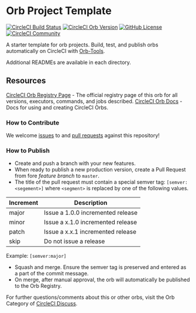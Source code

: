 # Orb Project Template

[![CircleCI Build Status](https://circleci.com/gh/isaac-s/circleci-orb-test.svg?style=shield "CircleCI Build Status")](https://circleci.com/gh/isaac-s/circleci-orb-test) [![CircleCI Orb Version](https://img.shields.io/badge/endpoint.svg?url=https://badges.circleci.io/orb/isaac-s/circleci-orb-test)](https://circleci.com/orbs/registry/orb/isaac-s/circleci-orb-test) [![GitHub License](https://img.shields.io/badge/license-MIT-lightgrey.svg)](https://raw.githubusercontent.com/isaac-s/circleci-orb-test/master/LICENSE) [![CircleCI Community](https://img.shields.io/badge/community-CircleCI%20Discuss-343434.svg)](https://discuss.circleci.com/c/ecosystem/orbs)



A starter template for orb projects. Build, test, and publish orbs automatically on CircleCI with [Orb-Tools](https://circleci.com/orbs/registry/orb/circleci/orb-tools).

Additional READMEs are available in each directory.



## Resources

[CircleCI Orb Registry Page](https://circleci.com/orbs/registry/orb/isaac-s/circleci-orb-test) - The official registry page of this orb for all versions, executors, commands, and jobs described.
[CircleCI Orb Docs](https://circleci.com/docs/2.0/orb-intro/#section=configuration) - Docs for using and creating CircleCI Orbs.

### How to Contribute

We welcome [issues](https://github.com/isaac-s/circleci-orb-test/issues) to and [pull requests](https://github.com/isaac-s/circleci-orb-test/pulls) against this repository!

### How to Publish
* Create and push a branch with your new features.
* When ready to publish a new production version, create a Pull Request from fore _feature branch_ to `master`.
* The title of the pull request must contain a special semver tag: `[semver:<segement>]` where `<segment>` is replaced by one of the following values.

| Increment | Description|
| ----------| -----------|
| major     | Issue a 1.0.0 incremented release|
| minor     | Issue a x.1.0 incremented release|
| patch     | Issue a x.x.1 incremented release|
| skip      | Do not issue a release|

Example: `[semver:major]`

* Squash and merge. Ensure the semver tag is preserved and entered as a part of the commit message.
* On merge, after manual approval, the orb will automatically be published to the Orb Registry.


For further questions/comments about this or other orbs, visit the Orb Category of [CircleCI Discuss](https://discuss.circleci.com/c/orbs).

